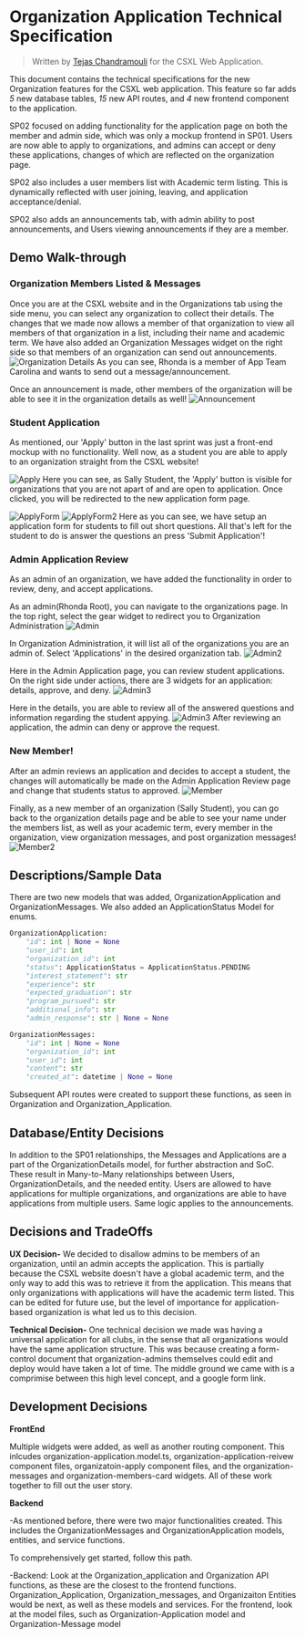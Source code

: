 # Organization Application Technical Specification

> Written by [Tejas Chandramouli](https://github.com/tchandr) for the CSXL Web Application.

This document contains the technical specifications for the new Organization features for the CSXL web application. This feature so far adds _5_ new database tables, _15_ new API routes, and _4_ new frontend component to the application.

SP02 focused on adding functionality for the application page on both the member and admin side, which was only a mockup frontend in SP01. Users are now able to apply to organizations, and admins can accept or deny these applications, changes of which are reflected on the organization page.

SP02 also includes a user members list with Academic term listing. This is dynamically reflected with user joining, leaving, and application acceptance/denial.

SP02 also adds an announcements tab, with admin ability to post announcements, and Users viewing announcements if they are a member.

## Demo Walk-through<a name='Demo'></a>

### Organization Members Listed & Messages<a name='Org Members and Messages'></a>

Once you are at the CSXL website and in the Organizations tab using the side menu, you can select any organization to collect their details. The changes that we made now allows a member of that organization to view all members of that organization in a list, including their name and academic term. We have also added an Organization Messages widget on the right side so that members of an organization can send out announcements.
![Organization Details](../images/SP02/1.png)
As you can see, Rhonda is a member of App Team Carolina and wants to send out a message/announcement.

Once an announcement is made, other members of the organization will be able to see it in the organization details as well!
![Announcement](../images/SP02/2.png)

### Student Application<a name='Apply'></a>

As mentioned, our 'Apply' button in the last sprint was just a front-end mockup with no functionality. Well now, as a student you are able to apply to an organization straight from the CSXL website!

![Apply](../images/SP02/3.png)
Here you can see, as Sally Student, the 'Apply' button is visible for organizations that you are not apart of and are open to application. Once clicked, you will be redirected to the new application form page.

![ApplyForm](../images/SP02/4.png)
![ApplyForm2](../images/SP02/5.png)
Here as you can see, we have setup an application form for students to fill out short questions. All that's left for the student to do is answer the questions an press 'Submit Application'!

### Admin Application Review<a name='Apply Review'></a>

As an admin of an organization, we have added the functionality in order to review, deny, and accept applications.

As an admin(Rhonda Root), you can navigate to the organizations page. In the top right, select the gear widget to redirect you to Organization Administration
![Admin](../images/SP02/6.png)

In Organization Administration, it will list all of the organizations you are an admin of. Select 'Applications' in the desired organization tab.
![Admin2](../images/SP02/7.png)

Here in the Admin Application page, you can review student applications. On the right side under actions, there are 3 widgets for an application: details, approve, and deny.
![Admin3](../images/SP02/8.png)

Here in the details, you are able to review all of the answered questions and information regarding the student appying.
![Admin3](../images/SP02/9.png)
After reviewing an application, the admin can deny or approve the request.

### New Member!<a name='New Member'></a>

After an admin reviews an application and decides to accept a student, the changes will automatically be made on the Admin Application Review page and change that students status to approved.
![Member](../images/SP02/10.png)

Finally, as a new member of an organization (Sally Student), you can go back to the organization details page and be able to see your name under the members list, as well as your academic term, every member in the organization, view organization messages, and post organization messages!
![Member2](../images/SP02/11.png)

## Descriptions/Sample Data<a name='Descriptions/Sample Data'></a>

There are two new models that was added, OrganizationApplication and OrganizationMessages. We also added an ApplicationStatus Model for enums.

```py
OrganizationApplication:
    "id": int | None = None
    "user_id": int
    "organization_id": int
    "status": ApplicationStatus = ApplicationStatus.PENDING
    "interest_statement": str
    "experience": str
    "expected_graduation": str
    "program_pursued": str
    "additional_info": str
    "admin_response": str | None = None
```

```py
OrganizationMessages:
    "id": int | None = None
    "organization_id": int
    "user_id": int
    "content": str
    "created_at": datetime | None = None
```

Subsequent API routes were created to support these functions, as seen in Organization and Organization_Application.

## Database/Entity Decisions<a name='Database/Entity Decisions'></a>

In addition to the SP01 relationships, the Messages and Applications are a part of the OrganizationDetails model, for further abstraction and SoC. These result in Many-to-Many relationships between Users, OrganizationDetails, and the needed entity. Users are allowed to have applications for multiple organizations, and organizations are able to have applications from multiple users. Same logic applies to the announcements.

## Decisions and TradeOffs<a name='Decisions and Tradeoffs'></a>

**UX Decision-** We decided to disallow admins to be members of an organization, until an admin accepts the application. This is partially because the CSXL website doesn't have a global academic term, and the only way to add this was to retrieve it from the application. This means that only organizations with applications will have the academic term listed. This can be edited for future use, but the level of importance for application-based organization is what led us to this decision.

**Technical Decision-** One technical decision we made was having a universal application for all clubs, in the sense that all organizations would have the same application structure. This was because creating a form-control document that organization-admins themselves could edit and deploy would have taken a lot of time. The middle ground we came with is a comprimise between this high level concept, and a google form link.

## Development Decisions<a name='Development Decisions'></a>

**FrontEnd**

Multiple widgets were added, as well as another routing component. This inlcudes organization-application.model.ts, organization-application-reivew component files, organizatoin-apply component files, and the organization-messages and organization-members-card widgets. All of these work together to fill out the user story.

**Backend**

-As mentioned before, there were two major functionalities created. This includes the OrganizationMessages and OrganizationApplication models, entities, and service functions.

To comprehensively get started, follow this path.

-Backend: Look at the Organization_application and Organization API functions, as these are the closest to the frontend functions.
Organization_Application, Organization_messages, and Organizaiton Entities would be next, as well as these models and services. For the frontend, look at the model files, such as Organization-Application model and Organization-Message model
